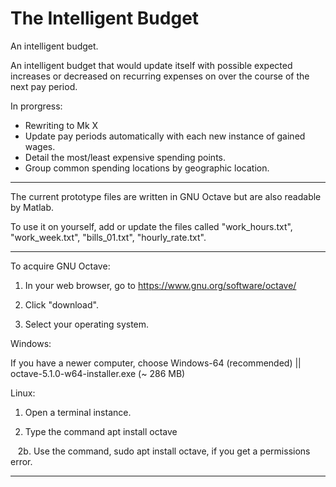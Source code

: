 # The Intelligent Budget

An intelligent budget.

An intelligent budget that would update itself with possible expected increases or decreased on recurring expenses on over the course of the next pay period. 

In prorgress:
+ Rewriting to Mk X
+ Update pay periods automatically with each new instance of gained wages. 
+ Detail the most/least expensive spending points. 
+ Group common spending locations by geographic location.

***

The current prototype files are written in GNU Octave but are also readable by Matlab.

To use it on yourself, add or update the files called "work_hours.txt", "work_week.txt", "bills_01.txt", "hourly_rate.txt".

___

To acquire GNU Octave: 

1. In your web browser, go to https://www.gnu.org/software/octave/

2. Click "download".

3. Select your operating system.

Windows: 

If you have a newer computer, choose Windows-64 (recommended) || octave-5.1.0-w64-installer.exe (~ 286 MB)

Linux:

1. Open a terminal instance.

2. Type the command apt install octave

&nbsp;&nbsp; 2b. Use the command, sudo apt install octave, if you get a permissions error.

***

